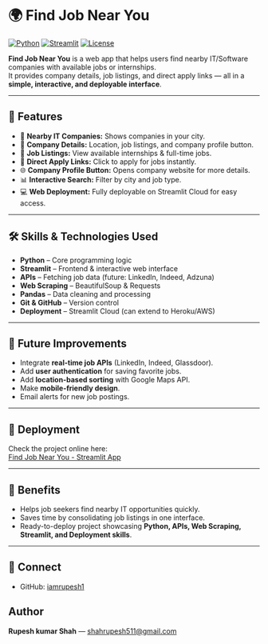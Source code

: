 # 🌍 Find Job Near You

[![Python](https://img.shields.io/badge/Python-3.13.7-blue)](https://www.python.org/)
[![Streamlit](https://img.shields.io/badge/Streamlit-1.49.1-orange)](https://streamlit.io/)
[![License](https://img.shields.io/badge/License-MIT-green)](LICENSE)

**Find Job Near You** is a web app that helps users find nearby IT/Software companies with available jobs or internships.  
It provides company details, job listings, and direct apply links — all in a **simple, interactive, and deployable interface**.

---

## 🚀 Features

- 📍 **Nearby IT Companies:** Shows companies in your city.  
- 🏢 **Company Details:** Location, job listings, and company profile button.  
- 💼 **Job Listings:** View available internships & full-time jobs.  
- 🔗 **Direct Apply Links:** Click to apply for jobs instantly.  
- 🌐 **Company Profile Button:** Opens company website for more details.  
- 📊 **Interactive Search:** Filter by city and job type.  
- 💻 **Web Deployment:** Fully deployable on Streamlit Cloud for easy access.  

---

## 🛠️ Skills & Technologies Used

- **Python** – Core programming logic  
- **Streamlit** – Frontend & interactive web interface  
- **APIs** – Fetching job data (future: LinkedIn, Indeed, Adzuna)  
- **Web Scraping** – BeautifulSoup & Requests  
- **Pandas** – Data cleaning and processing  
- **Git & GitHub** – Version control  
- **Deployment** – Streamlit Cloud (can extend to Heroku/AWS)




---

## 🌟 Future Improvements

- Integrate **real-time job APIs** (LinkedIn, Indeed, Glassdoor).  
- Add **user authentication** for saving favorite jobs.  
- Add **location-based sorting** with Google Maps API.  
- Make **mobile-friendly design**.  
- Email alerts for new job postings.  

---

## 📌 Deployment

Check the project online here:  
[Find Job Near You - Streamlit App](https://find-job-near-you-gbkdzzxjktr7q9srs9eqbh.streamlit.app)  

---

## 🎯 Benefits

- Helps job seekers find nearby IT opportunities quickly.  
- Saves time by consolidating job listings in one interface.  
- Ready-to-deploy project showcasing **Python, APIs, Web Scraping, Streamlit, and Deployment skills**.  

---

## 🔗 Connect

- GitHub: [iamrupesh1](https://github.com/iamrupesh1)

## Author
**Rupesh kumar Shah** — shahrupesh511@gmail.com




